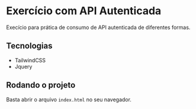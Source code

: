 # Exercício com API Autenticada

Execício para prática de consumo de API autenticada de diferentes formas.

## Tecnologias

- TailwindCSS
- Jquery

## Rodando o projeto

Basta abrir o arquivo `index.html` no seu navegador.